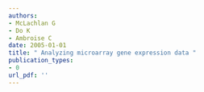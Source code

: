 ```yaml
---
authors: 
- McLachlan G 
- Do K 
- Ambroise C 
date: 2005-01-01
title: " Analyzing microarray gene expression data "
publication_types:
- 0
url_pdf: ''
---
```

